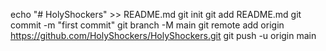 echo "# HolyShockers" >> README.md
git init
git add README.md
git commit -m "first commit"
git branch -M main
git remote add origin https://github.com/HolyShockers/HolyShockers.git
git push -u origin main
